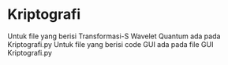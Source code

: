 # Kriptografi
Untuk file yang berisi Transformasi-S Wavelet Quantum ada pada Kriptografi.py
Untuk file yang berisi code GUI ada pada file GUI Kriptografi.py
